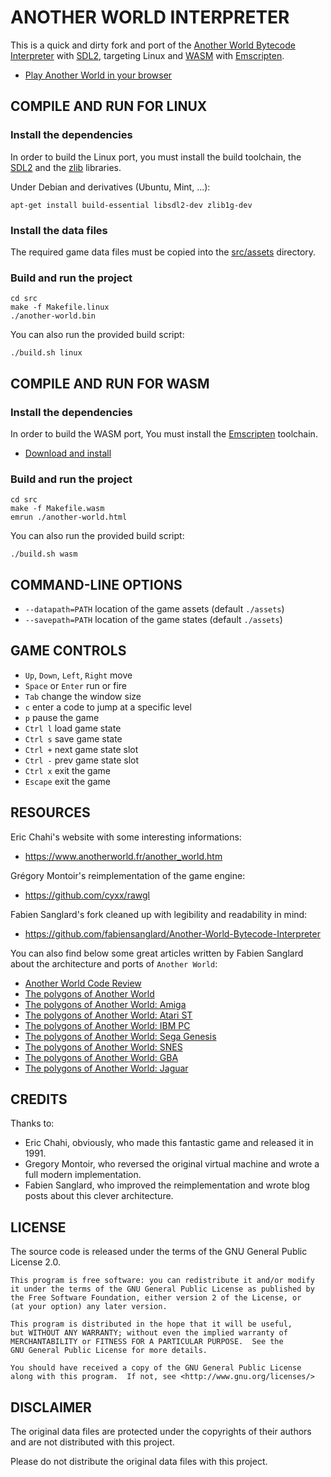# ANOTHER WORLD INTERPRETER

This is a quick and dirty fork and port of the [Another World Bytecode Interpreter](https://github.com/fabiensanglard/Another-World-Bytecode-Interpreter) with [SDL2](https://www.libsdl.org/), targeting Linux and [WASM](https://en.wikipedia.org/wiki/WebAssembly) with [Emscripten](https://emscripten.org/).

  - [Play Another World in your browser](https://www.emaxilde.net/assets/games/another-world/another-world.html)

## COMPILE AND RUN FOR LINUX

### Install the dependencies

In order to build the Linux port, you must install the build toolchain, the [SDL2](https://www.libsdl.org/) and the [zlib](https://www.zlib.net/) libraries.

Under Debian and derivatives (Ubuntu, Mint, ...):

```
apt-get install build-essential libsdl2-dev zlib1g-dev
```

### Install the data files

The required game data files must be copied into the [src/assets](src/assets) directory.

### Build and run the project

```
cd src
make -f Makefile.linux
./another-world.bin
```

You can also run the provided build script:

```
./build.sh linux
```

## COMPILE AND RUN FOR WASM

### Install the dependencies

In order to build the WASM port, You must install the [Emscripten](https://emscripten.org/) toolchain.

  - [Download and install](https://emscripten.org/docs/getting_started/downloads.html)

### Build and run the project

```
cd src
make -f Makefile.wasm
emrun ./another-world.html
```

You can also run the provided build script:

```
./build.sh wasm
```

## COMMAND-LINE OPTIONS

  - `--datapath=PATH` location of the game assets (default `./assets`)
  - `--savepath=PATH` location of the game states (default `./assets`)

## GAME CONTROLS

  - `Up`, `Down`, `Left`, `Right` move
  - `Space` or `Enter` run or fire
  - `Tab` change the window size
  - `c` enter a code to jump at a specific level
  - `p` pause the game
  - `Ctrl l` load game state
  - `Ctrl s` save game state
  - `Ctrl +` next game state slot
  - `Ctrl -` prev game state slot
  - `Ctrl x` exit the game
  - `Escape` exit the game

## RESOURCES

Eric Chahi's website with some interesting informations:

  - https://www.anotherworld.fr/another_world.htm

Grégory Montoir's reimplementation of the game engine:

  - https://github.com/cyxx/rawgl

Fabien Sanglard's fork cleaned up with legibility and readability in mind:

  - https://github.com/fabiensanglard/Another-World-Bytecode-Interpreter

You can also find below some great articles written by Fabien Sanglard about the architecture and ports of `Another World`:

  - [Another World Code Review](https://fabiensanglard.net/anotherWorld_code_review/)
  - [The polygons of Another World](https://fabiensanglard.net/another_world_polygons/)
  - [The polygons of Another World: Amiga](https://fabiensanglard.net/another_world_polygons_amiga500/)
  - [The polygons of Another World: Atari ST](https://fabiensanglard.net/another_world_polygons_atariST/)
  - [The polygons of Another World: IBM PC](https://fabiensanglard.net/another_world_polygons_PC_DOS/)
  - [The polygons of Another World: Sega Genesis](https://fabiensanglard.net/another_world_polygons_Genesis/)
  - [The polygons of Another World: SNES](https://fabiensanglard.net/another_world_polygons_SNES/)
  - [The polygons of Another World: GBA](https://fabiensanglard.net/another_world_polygons_GBA/)
  - [The polygons of Another World: Jaguar](https://fabiensanglard.net/another_world_polygons_Jaguar/)

## CREDITS

Thanks to:

  - Eric Chahi, obviously, who made this fantastic game and released it in 1991.
  - Gregory Montoir, who reversed the original virtual machine and wrote a full modern implementation.
  - Fabien Sanglard, who improved the reimplementation and wrote blog posts about this clever architecture.

## LICENSE

The source code is released under the terms of the GNU General Public License 2.0.

```
This program is free software: you can redistribute it and/or modify
it under the terms of the GNU General Public License as published by
the Free Software Foundation, either version 2 of the License, or
(at your option) any later version.

This program is distributed in the hope that it will be useful,
but WITHOUT ANY WARRANTY; without even the implied warranty of
MERCHANTABILITY or FITNESS FOR A PARTICULAR PURPOSE.  See the
GNU General Public License for more details.

You should have received a copy of the GNU General Public License
along with this program.  If not, see <http://www.gnu.org/licenses/>
```

## DISCLAIMER

The original data files are protected under the copyrights of their authors and are not distributed with this project.

Please do not distribute the original data files with this project.
